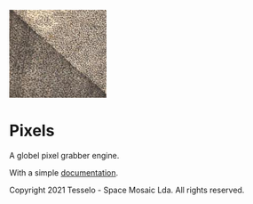![pixels logo](docs/static/pixels_logo.png)

# Pixels
A globel pixel grabber engine.

With a simple [documentation](docs/index.md).

Copyright 2021 Tesselo - Space Mosaic Lda. All rights reserved.
